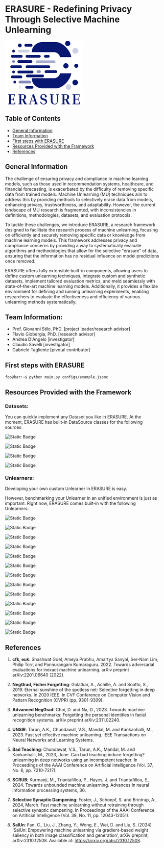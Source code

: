 # ERASURE - Redefining Privacy Through Selective Machine Unlearning

![ERASURE Logo](ERASURE_LOGO.png)


## Table of Contents
* [General Information](#general-information)
* [Team Information](#team-information)
* [First steps with ERASURE](#first-steps-with-erasure)
* [Resources Provided with the Framework](#resources-provided-with-the-framework)
* [References](#references)

## General Information
The challenge of ensuring privacy and compliance in machine learning models, such as those used in recommendation systems, healthcare, and financial forecasting, is exacerbated by the difficulty of removing specific data from trained models. Machine Unlearning (MU) techniques aim to address this by providing methods to selectively erase data from models, enhancing privacy, trustworthiness, and adaptability. However, the current landscape of MU research is fragmented, with inconsistencies in definitions, methodologies, datasets, and evaluation protocols. 

To tackle these challenges, we introduce ERASURE, a research framework designed to facilitate the research process of machine unlearning, focusing on efficiently and securely removing specific data or knowledge from machine learning models. This framework addresses privacy and compliance concerns by providing a way to systematically evaluate algorithms and methodologies that allow for the selective "erasure" of data, ensuring that the information has no residual influence on model predictions once removed.

ERASURE offers fully extensible built-in components, allowing users to define custom unlearning techniques, integrate custom and synthetic datasets, implement tailored evaluation metrics, and meld seamlessly with state-of-the-art machine learning models.
Additionally, it provides a flexible environment for defining and running unlearning experiments, enabling researchers to evaluate the effectiveness and efficiency of various unlearning methods systematically.


## Team Information:
* Prof. Giovanni Stilo, PhD. [project leader/research advisor]
* Flavio Giobergia, PhD. [research advisor]
* Andrea D'Angelo [investigator]
* Claudio Savelli [investigator]
* Gabriele Tagliente [pivotal contributor]

## First steps with ERASURE
```console
foo@bar:~$ python main.py configs/example.jsonc
```


## Resources Provided with the Framework


### Datasets:

You can quickly implement any Dataset you like in ERASURE. At the moment, ERASURE has built-in DataSource classes for the following sources:

![Static Badge](https://img.shields.io/badge/Datasource-TorchVision-blue)

![Static Badge](https://img.shields.io/badge/Datasource-Hugging%20Face-blue)

![Static Badge](https://img.shields.io/badge/Datasource-UCI%20Repository-blue)

![Static Badge](https://img.shields.io/badge/Datasource-PyTorch%20Geometric-blue)






### Unlearners: 

Developing your own custom Unlearner in ERASURE is easy. 

However, benchmarking your Unlearner in an unified environment is just as important. Right now, ERASURE comes built-in with the following Unlearners:

![Static Badge](https://img.shields.io/badge/Unlearner-Gold%20Model-red)

![Static Badge](https://img.shields.io/badge/Unlearner-Finetuning-red)

![Static Badge](https://img.shields.io/badge/Unlearner-Successive%20Random%20Labels-red)

![Static Badge](https://img.shields.io/badge/Unlearner-cfk-red)

![Static Badge](https://img.shields.io/badge/Unlearner-euk-red)

![Static Badge](https://img.shields.io/badge/Unlearner-NegGrad-red)

![Static Badge](https://img.shields.io/badge/Unlearner-Advanced%20NegGrad-red)

![Static Badge](https://img.shields.io/badge/Unlearner-UNSIR-red)

![Static Badge](https://img.shields.io/badge/Unlearner-Bad%20Teaching-red)

![Static Badge](https://img.shields.io/badge/Unlearner-SCRUB-red)

![Static Badge](https://img.shields.io/badge/Unlearner-Fisher%20Forgetting-red) 

![Static Badge](https://img.shields.io/badge/Unlearner-Selective%20Synaptic%20Dampening-red)

![Static Badge](https://img.shields.io/badge/Unlearner-SalUn-red) 


## References

<!--  taken with Harvard reference style -->

1. **cfk, euk**: Shashwat Goel, Ameya Prabhu, Amartya Sanyal, Ser-Nam Lim, Philip Torr, and Ponnurangam Kumaraguru. 2022. Towards adversarial evaluations for inexact machine unlearning. arXiv preprint arXiv:2201.06640 (2022).

2. **NegGrad, Fisher Forgetting**: Golatkar, A., Achille, A. and Soatto, S., 2019. Eternal sunshine of the spotless net: Selective forgetting in deep networks. In 2020 IEEE. In CVF Conference on Computer Vision and Pattern Recognition (CVPR) (pp. 9301-9309).

3. **Advanced NegGrad**: Choi, D. and Na, D., 2023. Towards machine unlearning benchmarks: Forgetting the personal identities in facial recognition systems. arXiv preprint arXiv:2311.02240.

4. **UNSIR**: Tarun, A.K., Chundawat, V.S., Mandal, M. and Kankanhalli, M., 2023. Fast yet effective machine unlearning. IEEE Transactions on Neural Networks and Learning Systems.

5. **Bad Teaching**: Chundawat, V.S., Tarun, A.K., Mandal, M. and Kankanhalli, M., 2023, June. Can bad teaching induce forgetting? unlearning in deep networks using an incompetent teacher. In Proceedings of the AAAI Conference on Artificial Intelligence (Vol. 37, No. 6, pp. 7210-7217).

6. **SCRUB**: Kurmanji, M., Triantafillou, P., Hayes, J. and Triantafillou, E., 2024. Towards unbounded machine unlearning. Advances in neural information processing systems, 36.

7. **Selective Synaptic Dampening**: Foster, J., Schoepf, S. and Brintrup, A., 2024, March. Fast machine unlearning without retraining through selective synaptic dampening. In Proceedings of the AAAI Conference on Artificial Intelligence (Vol. 38, No. 11, pp. 12043-12051).

8. **SalUn**: Fan, C., Liu, J., Zhang, Y., Wong, E., Wei, D. and Liu, S. (2024) ‘SalUn: Empowering machine unlearning via gradient-based weight saliency in both image classification and generation’, arXiv preprint, arXiv:2310.12508. Available at: https://arxiv.org/abs/2310.12508.